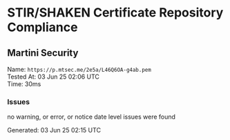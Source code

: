 # STIR/SHAKEN Certificate Repository Compliance

## Martini Security

Name: `https://p.mtsec.me/2e5a/L46Q6OA-g4ab.pem`\
Tested At: 03 Jun 25 02:06 UTC\
Time: 30ms

### Issues

no warning, or error, or notice date level issues were found

Generated: 03 Jun 25 02:15 UTC